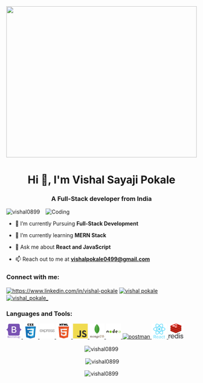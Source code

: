 <!-- [![MasterHead](https://t4.ftcdn.net/jpg/03/08/69/75/360_F_308697506_9dsBYHXm9FwuW0qcEqimAEXUvzTwfzwe.jpg)](https://Vishal0899.io) -->
<div> <img width="100%" height="400px" src="https://t4.ftcdn.net/jpg/03/08/69/75/360_F_308697506_9dsBYHXm9FwuW0qcEqimAEXUvzTwfzwe.jpg"> </div>
<h1 align="center">Hi 👋, I'm Vishal Sayaji Pokale</h1>
<h3 align="center">A Full-Stack developer from India</h3>
<img align="right" alt="Coding" width="400" src="https://cdn.dribbble.com/users/1162077/screenshots/3848914/programmer.gif">
<p align="left"> <img src="https://komarev.com/ghpvc/?username=vishal0899&label=Profile%20views&color=0e75b6&style=flat" alt="vishal0899" /> </p>

- 🔭 I’m currently Pursuing **Full-Stack Development**

- 🌱 I’m currently learning **MERN Stack**

- 💬 Ask me about **React and JavaScript**

- 📫 Reach out to me at **vishalpokale0499@gmail.com**

<h3 align="left">Connect with me:</h3>
<p align="left">
<a href="https://linkedin.com/in/https://www.linkedin.com/in/vishal-pokale" target="blank"><img align="center" src="https://raw.githubusercontent.com/rahuldkjain/github-profile-readme-generator/master/src/images/icons/Social/linked-in-alt.svg" alt="https://www.linkedin.com/in/vishal-pokale" height="30" width="40" /></a>
<a href="https://fb.com/vishal pokale" target="blank"><img align="center" src="https://raw.githubusercontent.com/rahuldkjain/github-profile-readme-generator/master/src/images/icons/Social/facebook.svg" alt="vishal pokale" height="30" width="40" /></a>
<a href="https://instagram.com/vishal_pokale_" target="blank"><img align="center" src="https://raw.githubusercontent.com/rahuldkjain/github-profile-readme-generator/master/src/images/icons/Social/instagram.svg" alt="vishal_pokale_" height="30" width="40" /></a>
</p>

<h3 align="left">Languages and Tools:</h3>
<p align="left"> <a href="https://getbootstrap.com" target="_blank" rel="noreferrer"> <img src="https://raw.githubusercontent.com/devicons/devicon/master/icons/bootstrap/bootstrap-plain-wordmark.svg" alt="bootstrap" width="40" height="40"/> </a> <a href="https://www.w3schools.com/css/" target="_blank" rel="noreferrer"> <img src="https://raw.githubusercontent.com/devicons/devicon/master/icons/css3/css3-original-wordmark.svg" alt="css3" width="40" height="40"/> </a> <a href="https://expressjs.com" target="_blank" rel="noreferrer"> <img src="https://raw.githubusercontent.com/devicons/devicon/master/icons/express/express-original-wordmark.svg" alt="express" width="40" height="40"/> </a> <a href="https://www.w3.org/html/" target="_blank" rel="noreferrer"> <img src="https://raw.githubusercontent.com/devicons/devicon/master/icons/html5/html5-original-wordmark.svg" alt="html5" width="40" height="40"/> </a> <a href="https://developer.mozilla.org/en-US/docs/Web/JavaScript" target="_blank" rel="noreferrer"> <img src="https://raw.githubusercontent.com/devicons/devicon/master/icons/javascript/javascript-original.svg" alt="javascript" width="40" height="40"/> </a> <a href="https://www.mongodb.com/" target="_blank" rel="noreferrer"> <img src="https://raw.githubusercontent.com/devicons/devicon/master/icons/mongodb/mongodb-original-wordmark.svg" alt="mongodb" width="40" height="40"/> </a> <a href="https://nodejs.org" target="_blank" rel="noreferrer"> <img src="https://raw.githubusercontent.com/devicons/devicon/master/icons/nodejs/nodejs-original-wordmark.svg" alt="nodejs" width="40" height="40"/> </a> <a href="https://postman.com" target="_blank" rel="noreferrer"> <img src="https://www.vectorlogo.zone/logos/getpostman/getpostman-icon.svg" alt="postman" width="40" height="40"/> </a> <a href="https://reactjs.org/" target="_blank" rel="noreferrer"> <img src="https://raw.githubusercontent.com/devicons/devicon/master/icons/react/react-original-wordmark.svg" alt="react" width="40" height="40"/> </a> <a href="https://redis.io" target="_blank" rel="noreferrer"> <img src="https://raw.githubusercontent.com/devicons/devicon/master/icons/redis/redis-original-wordmark.svg" alt="redis" width="40" height="40"/> </a> </p>

<div align="center">
<p><img align="center" src="https://github-readme-stats.vercel.app/api/top-langs?username=vishal0899&show_icons=true&locale=en&layout=compact" alt="vishal0899" /></p>

<p>&nbsp;<img align="center" src="https://github-readme-stats.vercel.app/api?username=vishal0899&show_icons=true&locale=en" alt="vishal0899" /></p>

<p><img align="center" src="https://github-readme-streak-stats.herokuapp.com/?user=vishal0899&" alt="vishal0899" /></p>
</div>
